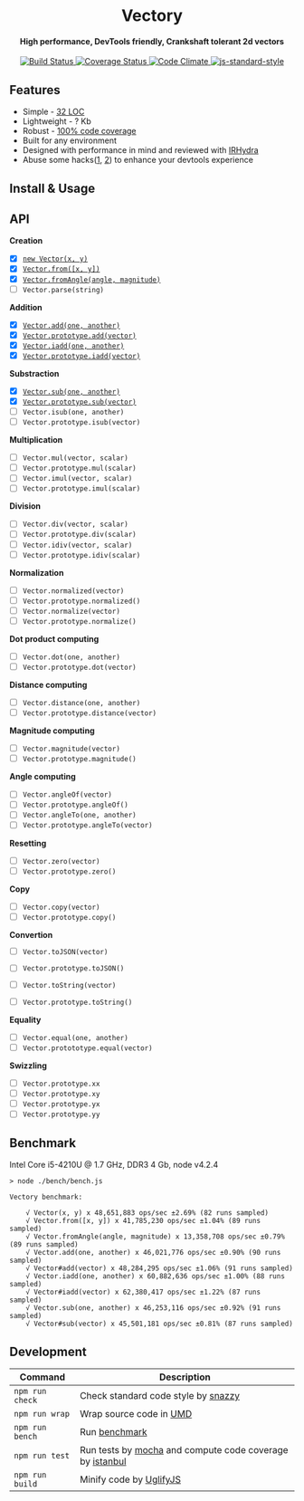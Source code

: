 <h1 align="center">Vectory</h1>
<h4 align="center">High performance, DevTools friendly, Crankshaft tolerant 2d vectors</h4>

<p align="center">
   <a href="https://travis-ci.org/broadsw0rd/vectory">
      <img src="https://travis-ci.org/broadsw0rd/vectory.svg?branch=master" alt="Build Status"></img>
   </a>
   <a href='https://coveralls.io/github/broadsw0rd/vectory?branch=master'>
      <img src='https://coveralls.io/repos/broadsw0rd/vectory/badge.svg?branch=master&service=github' alt='Coverage Status' />
   </a>
   <a href="https://codeclimate.com/github/broadsw0rd/vectory">
      <img src="https://codeclimate.com/github/broadsw0rd/vectory/badges/gpa.svg" alt="Code Climate"/>
   </a>
   <a href="https://github.com/feross/standard">
      <img src="https://img.shields.io/badge/code%20style-standard-brightgreen.svg?style=flat" alt="js-standard-style"></img>
   </a>
</p>

## Features

- Simple - [32 LOC](https://github.com/broadsw0rd/vectory/blob/master/src/vectory.js#L32)
- Lightweight - ? Kb
- Robust - [100% code coverage](https://coveralls.io/github/broadsw0rd/vectory?branch=master)
- Built for any environment
- Designed with performance in mind and reviewed with [IRHydra](http://mrale.ph/irhydra/2/)
- Abuse some hacks([1](https://github.com/WebKit/webkit/blob/master/Source/JavaScriptCore/inspector/InjectedScriptSource.js#L768), [2](https://kangax.github.io/nfe/#webkit-displayName)) to enhance your devtools experience

## Install & Usage

## API

**Creation**

- [x] [`new Vector(x, y)`](https://github.com/broadsw0rd/vectory/blob/master/src/vectory.js#L1)
- [x] [`Vector.from([x, y])`](https://github.com/broadsw0rd/vectory/blob/master/src/vectory.js#L8)
- [x] [`Vector.fromAngle(angle, magnitude)`](https://github.com/broadsw0rd/vectory/blob/master/src/vectory.js#L12)
- [ ] `Vector.parse(string)`

**Addition**

- [x] [`Vector.add(one, another)`](https://github.com/broadsw0rd/vectory/blob/master/src/vectory.js#L16)
- [x] [`Vector.prototype.add(vector)`](https://github.com/broadsw0rd/vectory/blob/master/src/vectory.js#L20)
- [x] [`Vector.iadd(one, another)`](https://github.com/broadsw0rd/vectory/blob/master/src/vectory.js#L24)
- [x] [`Vector.prototype.iadd(vector)`](https://github.com/broadsw0rd/vectory/blob/master/src/vectory.js#L28)

**Substraction**

- [x] [`Vector.sub(one, another)`](https://github.com/broadsw0rd/vectory/blob/master/src/vectory.js#L34)
- [x] [`Vector.prototype.sub(vector)`](https://github.com/broadsw0rd/vectory/blob/master/src/vectory.js#L38)
- [ ] `Vector.isub(one, another)`
- [ ] `Vector.prototype.isub(vector)`

**Multiplication**

- [ ] `Vector.mul(vector, scalar)`
- [ ] `Vector.prototype.mul(scalar)`
- [ ] `Vector.imul(vector, scalar)`
- [ ] `Vector.prototype.imul(scalar)`

**Division**

- [ ] `Vector.div(vector, scalar)`
- [ ] `Vector.prototype.div(scalar)`
- [ ] `Vector.idiv(vector, scalar)`
- [ ] `Vector.prototype.idiv(scalar)`

**Normalization**

- [ ] `Vector.normalized(vector)`
- [ ] `Vector.prototype.normalized()`
- [ ] `Vector.normalize(vector)`
- [ ] `Vector.prototype.normalize()`

**Dot product computing**

- [ ] `Vector.dot(one, another)`
- [ ] `Vector.prototype.dot(vector)`

**Distance computing**

- [ ] `Vector.distance(one, another)`
- [ ] `Vector.prototype.distance(vector)`

**Magnitude computing**

- [ ] `Vector.magnitude(vector)`
- [ ] `Vector.prototype.magnitude()`

**Angle computing**

- [ ] `Vector.angleOf(vector)`
- [ ] `Vector.prototype.angleOf()`
- [ ] `Vector.angleTo(one, another)`
- [ ] `Vector.prototype.angleTo(vector)`

**Resetting**

- [ ] `Vector.zero(vector)`
- [ ] `Vector.prototype.zero()`

**Copy**

- [ ] `Vector.copy(vector)`
- [ ] `Vector.prototype.copy()`

**Convertion**

- [ ] `Vector.toJSON(vector)`
- [ ] `Vector.prototype.toJSON()`
- [ ] `Vector.toString(vector)`
- [ ] `Vector.prototype.toString()`


**Equality**

- [ ] `Vector.equal(one, another)`
- [ ] `Vector.protototype.equal(vector)`

**Swizzling**

- [ ] `Vector.prototype.xx`
- [ ] `Vector.prototype.xy`
- [ ] `Vector.prototype.yx`
- [ ] `Vector.prototype.yy`

## Benchmark

Intel Core i5-4210U @ 1.7 GHz, DDR3 4 Gb, node v4.2.4

```
> node ./bench/bench.js

Vectory benchmark:

	√ Vector(x, y) x 48,651,883 ops/sec ±2.69% (82 runs sampled)
	√ Vector.from([x, y]) x 41,785,230 ops/sec ±1.04% (89 runs sampled)
	√ Vector.fromAngle(angle, magnitude) x 13,358,708 ops/sec ±0.79% (89 runs sampled)
	√ Vector.add(one, another) x 46,021,776 ops/sec ±0.90% (90 runs sampled)
	√ Vector#add(vector) x 48,284,295 ops/sec ±1.06% (91 runs sampled)
	√ Vector.iadd(one, another) x 60,882,636 ops/sec ±1.00% (88 runs sampled)
	√ Vector#iadd(vector) x 62,380,417 ops/sec ±1.22% (87 runs sampled)
	√ Vector.sub(one, another) x 46,253,116 ops/sec ±0.92% (91 runs sampled)
	√ Vector#sub(vector) x 45,501,181 ops/sec ±0.81% (87 runs sampled)

```

## Development

Command | Description
--------| -----------
`npm run check` | Check standard code style by [snazzy](https://www.npmjs.com/package/snazzy)
`npm run wrap` | Wrap source code in [UMD](https://github.com/umdjs/umd)
`npm run bench` | Run [benchmark](http://benchmarkjs.com/)
`npm run test` | Run tests by [mocha](https://mochajs.org/) and compute code coverage by [istanbul](https://github.com/gotwarlost/istanbul)
`npm run build` | Minify code by [UglifyJS](https://github.com/mishoo/UglifyJS)
